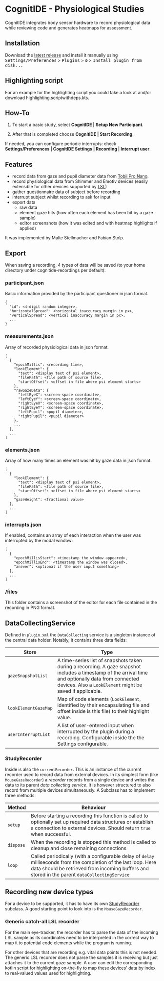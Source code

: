# CognitIDE - Physiological Studies

<!-- Plugin description -->
CognitIDE integrates body sensor hardware to record physiological data while reviewing code and generates heatmaps for assessment.

## Installation

  Download the [latest release](https://github.com/HPI-CH/CognitIDE/releases) and install it manually using
  <kbd>Settings/Preferences</kbd> > <kbd>Plugins</kbd> > <kbd>⚙️</kbd> > <kbd>Install plugin from disk...</kbd>

## Highlighting script
For an example for the highlighting script you could take a look at and/or download highlighting.scriptwithdeps.kts.

## How-To
1. To start a basic study, select **CognitIDE | Setup New Participant**.

2. After that is completed choose **CognitIDE | Start Recording**.

If needed, you can configure periodic interrupts: check **Settings/Preferences | CognitIDE Settings |
Recording | Interrupt user**.

## Features
- record data from gaze and pupil diameter data from
[Tobii Pro Nano](https://www.tobii.com/products/eye-trackers/screen-based/tobii-pro-nano).
- record physiological data from Shimmer and Emotiv devices (easily extensible for other devices supported by [LSL](https://labstreaminglayer.readthedocs.io/info/supported_devices.html))
- gather questionnaire data of subject before recording
- interrupt subject whilst recording to ask for input
- export data
  - raw data
  - element gaze hits (how often each element has been hit by a gaze sample)
  - editor screenshots (how it was edited and with heatmap highlights if applied)

It was implemented by Malte Stellmacher and Fabian Stolp.

<!-- Plugin description end -->

## Export
When saving a recording, 4 types of data will be saved (to your home directory under cognitide-recordings per default):

### participant.json
Basic information provided by the participant questioner in json format.

```
{
  "id": <4-digit random integer>,
  "horizontalSpread": <horizontal inaccuracy margin in px>,
  "verticalSpread": <vertical inaccuracy margin in px>,
  ...
}
```

### measurements.json
Array of recorded physiological data in json format.

```
[
  {
    "epochMillis": <recording time>,
    "lookElement": {
      "text": <display text of psi element>,
      "filePath": <file path of source file>,
      "startOffset": <offset in file where psi element starts>
    },
    "rawGazeData": {
      "leftEyeX": <screen-space coordinate>,
      "leftEyeY": <screen-space coordinate>,
      "rightEyeX": <screen-space coordinate>,
      "rightEyeY": <screen-space coordinate>,
      "leftPupil": <pupil diameter>,
      "rightPupil": <pupil diameter>
    },
    ...
  },
  ...
]
```

### elements.json
Array of how many times an element was hit by gaze data in json format.

```
[
  {
    "lookElement": {
      "text": <display text of psi element>,
      "filePath": <file path of source file>,
      "startOffset": <offset in file where psi element starts>
    },
    "gazeWeight": <fractional value>
  },
  ...
]
```

### interrupts.json
If enabled, contains an array of each interaction when the user was interrupted by the modal window:

```
[
  {
    "epochMillisStart": <timestamp the window appeared>,
    "epochMillisEnd": <timestamp the window was closed>,
    "answer": <optional if the user input something>
  },
  ...
]

```

### /files
This folder contains a screenshot of the editor for each file contained in the recording in PNG format.


## DataCollectingService

Defined in `plugin.xml` the `DataCollecting` service is a singleton instance of the central data holder.
Notably, it contains three data fields:

| Store                | Type                                                                                                                                                                                                              |
|----------------------|-------------------------------------------------------------------------------------------------------------------------------------------------------------------------------------------------------------------|
| `gazeSnapshotList`   | A time-series list of snapshots taken during a recording. A gaze snapshot includes a timestamp of the arrival time and optionally data from connected devices. Also a `LookElement` might be saved if applicable. |
| `lookElementGazeMap` | Map of code elements (`LookElement`, identified by their encapsulating file and offset inside is this file) to their highlight value.                                                                             |
| `userInterruptList`  | A list of user-entered input when interrupted by the plugin during a recording. Configurable inside the the Settings configurable.                                                                                |
### StudyRecorder

Inside is also the `currentRecorder`. This is an instance of the current recorder used to record data from external devices. In its simplest form (like `MouseGazeRecorder`) a *recorder* records from a single device and writes the data to its parent *data collecting service*. It is however structured to also record from multiple devices simultaneously. A Subclass has to implement three methods:

| Method    | Behaviour                                                                                                                                                                                                         |
|-----------|-------------------------------------------------------------------------------------------------------------------------------------------------------------------------------------------------------------------|
| `setup`   | Before starting a recording this function is called to optionally set up required data structures or establish a connection to external devices. Should return `true` when successful.                             |
| `dispose` | When the recording is stopped this method is called to cleanup and close remaining connections                                                                                                                    |
| `loop`    | Called periodically (with a configurable delay of `delay` milliseconds from the completion of the last loop. Here data should be retrieved from incoming buffers and stored in the parent `dataCollectingService` |


## Recording new device types

For a device to be supported, it has to have its
own [StudyRecorder](https://github.com/HPI-CH/CognitIDE/blob/main/src/main/kotlin/com/github/hpich/cognitide/services/StudyRecorder.kt)
subclass.
A good starting point to look into is the `MouseGazeRecorder`.

### Generic catch-all LSL recorder
For the main eye-tracker, the recorder has to parse the data of the incoming LSL sample as its coordinates need to be interpreted in the correct way to map it to potential code elements while the program is running.

For other devices that are recording e.g. vital data points this is not needed. The generic LSL recorder does not parse the samples it is receiving but just attaches it to the current gaze sample. A user can edit the corresponding [kotlin script for highlighting](https://github.com/HPI-CH/CognitIDE/blob/main/highlighting.scriptwithdeps.kts) on-the-fly to map these devices' data by index to real-valued values used for highlighting.
